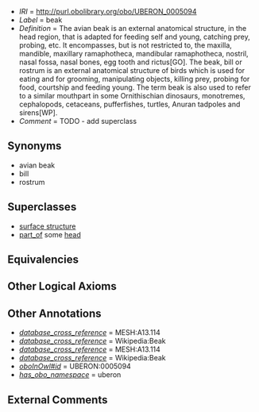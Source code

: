  * *IRI* = http://purl.obolibrary.org/obo/UBERON_0005094
 * *Label* = beak
 * *Definition* = The avian beak is an external anatomical structure, in the head region, that is adapted for feeding self and young, catching prey, probing, etc. It encompasses, but is not restricted to, the maxilla, mandible, maxillary ramaphotheca, mandibular ramaphotheca, nostril, nasal fossa, nasal bones, egg tooth and rictus[GO]. The beak, bill or rostrum is an external anatomical structure of birds which is used for eating and for grooming, manipulating objects, killing prey, probing for food, courtship and feeding young. The term beak is also used to refer to a similar mouthpart in some Ornithischian dinosaurs, monotremes, cephalopods, cetaceans, pufferfishes, turtles, Anuran tadpoles and sirens[WP].
 * *Comment* = TODO - add superclass

## Synonyms

 * avian beak
 * bill
 * rostrum

## Superclasses

 * [surface structure](../../UBERON/02/UBERON_0003102.md)
 * [part_of](../../BFO/50/BFO_0000050.md) some [head](../../UBERON/33/UBERON_0000033.md)

## Equivalencies


## Other Logical Axioms


## Other Annotations

 * *[database_cross_reference](../../ef/oboInOwl#hasDbXref.md)* = MESH:A13.114
 * *[database_cross_reference](../../ef/oboInOwl#hasDbXref.md)* = Wikipedia:Beak
 * *[database_cross_reference](../../ef/oboInOwl#hasDbXref.md)* = MESH:A13.114
 * *[database_cross_reference](../../ef/oboInOwl#hasDbXref.md)* = Wikipedia:Beak
 * *[oboInOwl#id](../../id/oboInOwl#id.md)* = UBERON:0005094
 * *[has_obo_namespace](../../ce/oboInOwl#hasOBONamespace.md)* = uberon

## External Comments

